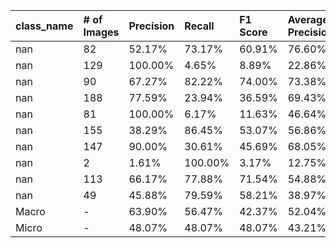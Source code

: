 | class_name   | # of Images   | Precision   | Recall   | F1 Score   | Average Precision   |
|:-------------|:--------------|:------------|:---------|:-----------|:--------------------|
| nan          | 82            | 52.17%      | 73.17%   | 60.91%     | 76.60%              |
| nan          | 129           | 100.00%     | 4.65%    | 8.89%      | 22.86%              |
| nan          | 90            | 67.27%      | 82.22%   | 74.00%     | 73.38%              |
| nan          | 188           | 77.59%      | 23.94%   | 36.59%     | 69.43%              |
| nan          | 81            | 100.00%     | 6.17%    | 11.63%     | 46.64%              |
| nan          | 155           | 38.29%      | 86.45%   | 53.07%     | 56.86%              |
| nan          | 147           | 90.00%      | 30.61%   | 45.69%     | 68.05%              |
| nan          | 2             | 1.61%       | 100.00%  | 3.17%      | 12.75%              |
| nan          | 113           | 66.17%      | 77.88%   | 71.54%     | 54.88%              |
| nan          | 49            | 45.88%      | 79.59%   | 58.21%     | 38.97%              |
| Macro        | -             | 63.90%      | 56.47%   | 42.37%     | 52.04%              |
| Micro        | -             | 48.07%      | 48.07%   | 48.07%     | 43.21%              |